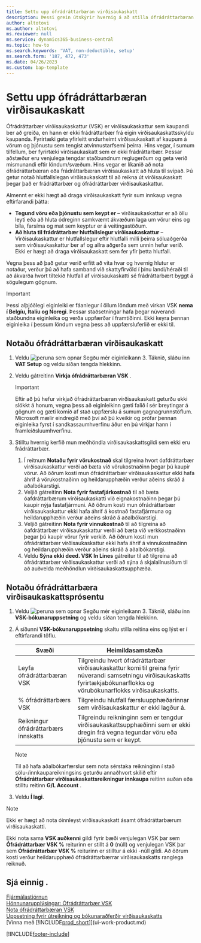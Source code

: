```yaml
---
title: Settu upp ófrádráttarbæran virðisaukaskatt
description: Þessi grein útskýrir hvernig á að stilla ófrádráttarbæran VSK í Microsoft Dynamics 365 Business Central.
author: altotovi
ms.author: altotovi
ms.reviewer: null
ms.service: dynamics365-business-central
ms.topic: how-to
ms.search.keywords: 'VAT, non-deductible, setup'
ms.search.form: '187, 472, 473'
ms.date: 04/26/2023
ms.custom: bap-template
---
```


# <a name="set-up-non-deductible-vat"></a>Settu upp ófrádráttarbæran virðisaukaskatt

Ófrádráttarbær virðisaukaskattur (VSK) er virðisaukaskattur sem kaupandi ber að greiða, en hann er ekki frádráttarbær frá eigin virðisaukaskattsskyldu kaupanda. Fyrirtæki geta yfirleitt endurheimt virðisaukaskatt af kaupum á vörum og þjónustu sem tengist atvinnustarfsemi þeirra. Hins vegar, í sumum tilfellum, ber fyrirtæki virðisaukaskatt sem er ekki frádráttarbær. Þessar aðstæður eru venjulega tengdar staðbundnum reglugerðum og geta verið mismunandi eftir löndum/svæðum. Hins vegar er líkanið að nota ófrádráttarbæran eða frádráttarbæran virðisaukaskatt að hluta til svipað. Þú getur notað hlutfallslegan virðisaukaskatt til að reikna út virðisaukaskatt þegar það er frádráttarbær og ófrádráttarbær virðisaukaskattur.

Almennt er ekki hægt að draga virðisaukaskatt fyrir sum innkaup vegna eftirfarandi þátta:

- **Tegund vöru eða þjónustu sem keypt er** – virðisaukaskattur er að öllu leyti eða að hluta ódreginn samkvæmt ákvæðum laga um vörur eins og bíla, farsíma og mat sem keyptur er á veitingastöðum.
- **Að hluta til frádráttarbær hlutfallslegur virðisaukaskattur** – Virðisaukaskattur er hlutfallslegur eftir hlutfalli milli þeirra söluaðgerða sem virðisaukaskattur ber af og allra aðgerða sem unnin hefur verið. Ekki er hægt að draga virðisaukaskatt sem fer yfir þetta hlutfall.

Vegna þess að það getur verið erfitt að vita hvar og hvernig hlutur er notaður, verður þú að hafa samband við skattyfirvöld í þínu landi/héraði til að ákvarða hvort tiltekið hlutfall af virðisaukaskatti sé frádráttarbært byggt á sögulegum gögnum. 

> [!IMPORTANT]
> Þessi alþjóðlegi eiginleiki er fáanlegur í öllum löndum með virkan VSK **nema í Belgíu, Ítalíu og Noregi**. Þessar staðsetningar hafa þegar núverandi staðbundna eiginleika og verða uppfærðar í framtíðinni. Ekki keyra þennan eiginleika í þessum löndum vegna þess að uppfærsluferlið er ekki til.

## <a name="use-non-deductible-vat"></a>Notaðu ófrádráttarbæran virðisaukaskatt

1. Veldu ![peruna sem opnar Segðu mér eiginleikann 3.](media/ui-search/search_small.png "Segðu mér hvað þú vilt gera") Táknið, sláðu inn **VAT Setup** og veldu síðan tengda hlekkinn.
2. Veldu gátreitinn **Virkja ófrádráttarbæran VSK** .

    > [!IMPORTANT]
    > Eftir að þú hefur virkjað ófrádráttarbæran virðisaukaskatt geturðu ekki slökkt á honum, vegna þess að eiginleikinn gæti falið í sér breytingar á gögnum og gæti komið af stað uppfærslu á sumum gagnagrunnstöflum. Microsoft mælir eindregið með því að þú kveikir og prófar þennan eiginleika fyrst í sandkassaumhverfinu áður en þú virkjar hann í framleiðsluumhverfinu.

3. Stilltu hvernig kerfið mun meðhöndla virðisaukaskattsgildi sem ekki eru frádráttarbær.

    1. Í reitnum **Notaðu fyrir vörukostnað**  skal tilgreina hvort óafdráttarbær virðisaukaskattur verði að bæta við vörukostnaðinn þegar þú kaupir vörur. Að öðrum kosti mun ófrádráttarbær virðisaukaskattur ekki hafa áhrif á vörukostnaðinn og heildarupphæðin verður aðeins skráð á aðalbókarstigi.
    2. Veljið gátreitinn **Nota fyrir fastafjárkostnað** til að bæta óafdráttarbærum virðisaukaskatti við eignakostnaðinn þegar þú kaupir nýja fastafjármuni. Að öðrum kosti mun ófrádráttarbær virðisaukaskattur ekki hafa áhrif á kostnað fastafjármuna og heildarupphæðin verður aðeins skráð á aðalbókarstigi.
    3. Veljið gátreitinn **Nota fyrir vinnukostnað** til að tilgreina að óafdráttarbær virðisaukaskattur verði að bæta við verkkostnaðinn þegar þú kaupir vörur fyrir verkið. Að öðrum kosti mun ófrádráttarbær virðisaukaskattur ekki hafa áhrif á vinnukostnaðinn og heildarupphæðin verður aðeins skráð á aðalbókarstigi.
    4. Veldu **Sýna ekki deed. VSK In Lines** gátreitur til að tilgreina að ófrádráttarbær virðisaukaskattur verði að sýna á skjalalínusíðum til að auðvelda meðhöndlun virðisaukaskattsupphæða.

## <a name="use-the-non-deductible-vat-percentage"></a>Notaðu ófrádráttarbæra virðisaukaskattsprósentu

1. Veldu ![peruna sem opnar Segðu mér eiginleikann 3.](media/ui-search/search_small.png "Segðu mér hvað þú vilt gera") Táknið, sláðu inn **VSK-bókunaruppsetning** og veldu síðan tengda hlekkinn.
2. Á síðunni **VSK-bókunaruppsetning**  skaltu stilla reitina eins og lýst er í eftirfarandi töflu.

    | Svæði | Heimildasamstæða |
    |-------|-------------|
    | Leyfa ófrádráttarbæran VSK | Tilgreindu hvort ófrádráttarbær virðisaukaskattur komi til greina fyrir núverandi samsetningu virðisaukaskatts fyrirtækjabókunarflokks og vörubókunarflokks virðisaukaskatts. |
    | % ófrádráttarbærs VSK | Tilgreindu hlutfall færsluupphæðarinnar sem virðisaukaskattur er ekki lagður á. |
    | Reikningur ófrádráttarbærs innskatts | Tilgreindu reikninginn sem er tengdur virðisaukaskattsupphæðinni sem er ekki dregin frá vegna tegundar vöru eða þjónustu sem er keypt. |

    > [!NOTE]
    > Til að hafa aðalbókarfærslur sem nota sérstaka reikninginn í stað sölu-/innkaupareikningsins geturðu annaðhvort skilið eftir  **Ófrádráttarbær virðisaukaskattsreikningur innkaupa** reitinn auðan eða stilltu reitinn **G/L Account** .

3. Veldu **Í lagi**.

> [!NOTE]
> Ekki er hægt að nota óinnleyst virðisaukaskatt ásamt ófrádráttarbærum virðisaukaskatti.
>
> Ekki nota sama **VSK auðkenni** gildi fyrir bæði venjulegan VSK þar sem **Ófrádráttarbær VSK %** reiturinn er stillt á **0** (núll) og venjulegan VSK þar sem **Ófrádráttarbær VSK %** reiturinn er stilltur á ekki -núll gildi. Að öðrum kosti verður heildarupphæð ófrádráttarbærrar virðisaukaskatts ranglega reiknuð.

## <a name="see-also"></a>Sjá einnig .

[Fjármálastjórnun](finance.md)  
[Hönnunarupplýsingar: Ófrádráttarbær VSK](design-details-nondeductible-vat.md)  
[Nota ófrádráttarbæran VSK](finance-how-use-non-deductible-vat.md)  
[Uppsetning fyrir útreikning og bókunaraðferðir virðisaukaskatts](finance-setup-vat.md)  
[Vinna með [!INCLUDE[prod_short](includes/prod_short.md)]](ui-work-product.md)  

[!INCLUDE[footer-include](includes/footer-banner.md)]
